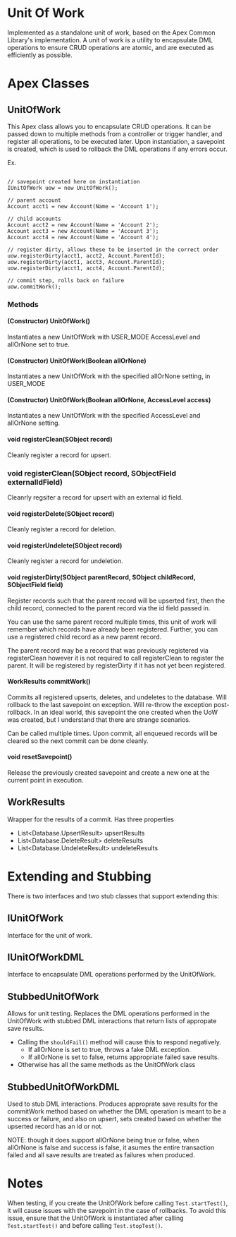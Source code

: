# Unit Of Work

Implemented as a standalone unit of work, based on the Apex Common Library's implementation. A unit of work is a utility to encapsulate DML operations to ensure CRUD operations are atomic, and are executed as efficiently as possible.

# Apex Classes

## UnitOfWork

This Apex class allows you to encapsulate CRUD operations. It can be passed down to multiple methods from a controller or trigger handler, and register all operations, to be executed later. Upon instantiation, a savepoint is created, which is used to rollback the DML operations if any errors occur.

Ex.

```

// savepoint created here on instantiation
IUnitOfWork uow = new UnitOfWork();

// parent account
Account acct1 = new Account(Name = 'Account 1');

// child accounts
Account acct2 = new Account(Name = 'Account 2');
Account acct3 = new Account(Name = 'Account 3');
Account acct4 = new Account(Name = 'Account 4');

// register dirty, allows these to be inserted in the correct order
uow.registerDirty(acct1, acct2, Account.ParentId);
uow.registerDirty(acct1, acct3, Account.ParentId);
uow.registerDirty(acct1, acct4, Account.ParentId);

// commit step, rolls back on failure
uow.commitWork();
```

### Methods

#### (Constructor) UnitOfWork()

Instantiates a new UnitOfWork with USER_MODE AccessLevel and allOrNone set to true.

#### (Constructor) UnitOfWork(Boolean allOrNone)

Instantiates a new UnitOfWork with the specified allOrNone setting, in USER_MODE

#### (Constructor) UnitOfWork(Boolean allOrNone, AccessLevel access)

Instantiates a new UnitOfWork with the specified AccessLevel and allOrNone setting.

#### void registerClean(SObject record)

Cleanly register a record for upsert.

### void registerClean(SObject record, SObjectField externalIdField)

Cleanrly regsiter a record for upsert with an external id field.

#### void registerDelete(SObject record)

Cleanly register a record for deletion.

#### void registerUndelete(SObject record)

Cleanly register a record for undeletion.

#### void registerDirty(SObject parentRecord, SObject childRecord, SObjectField field)

Register records such that the parent record will be upserted first, then the child record, connected to the parent record via the id field passed in.

You can use the same parent record multiple times, this unit of work will remember which records have already been registered. Further, you can use a registered child record as a new parent record.

The parent record may be a record that was previously registered via registerClean however it is not required to call registerClean to register the parent. It will be registered by registerDirty if it has not yet been registered.

#### WorkResults commitWork()

Commits all registered upserts, deletes, and undeletes to the database. Will rollback to the last savepoint on exception. Will re-throw the exception post-rollback. In an ideal world, this savepoint the one created when the UoW was created, but I understand that there are strange scenarios.

Can be called multiple times. Upon commit, all enqueued records will be cleared so the next commit can be done cleanly.

#### void resetSavepoint()

Release the previously created savepoint and create a new one at the current point in execution.

## WorkResults

Wrapper for the results of a commit. Has three properties

- List\<Database.UpsertResult\> upsertResults
- List\<Database.DeleteResult\> deleteResults
- List\<Database.UndeleteResult\> undeleteResults

# Extending and Stubbing

There is two interfaces and two stub classes that support extending this:

## IUnitOfWork

Interface for the unit of work.

## IUnitOfWorkDML

Interface to encapsulate DML operations performed by the UnitOfWork.

## StubbedUnitOfWork

Allows for unit testing. Replaces the DML operations performed in the UnitOfWork with stubbed DML interactions that return lists of appropate save results.

- Calling the `shouldFail()` method will cause this to respond negatively.
  - If allOrNone is set to true, throws a fake DML exception.
  - If allOrNone is set to false, returns appropriate failed save results.
- Otherwise has all the same methods as the UnitOfWork class

## StubbedUnitOfWorkDML

Used to stub DML interactions. Produces approprate save results for the commitWork method based on whether the DML operation is meant to be a success or failure, and also on upsert, sets created based on whether the upserted record has an id or not.

NOTE: though it does support allOrNone being true or false, when allOrNone is false and success is false, it asumes the entire transaction failed and all save results are treated as failures when produced.

# Notes

When testing, if you create the UnitOfWork before calling `Test.startTest()`, it will cause issues with the savepoint in the case of rollbacks. To avoid this issue, ensure that the UnitOfWork is instantiated after calling `Test.startTest()` and before calling `Test.stopTest()`.
